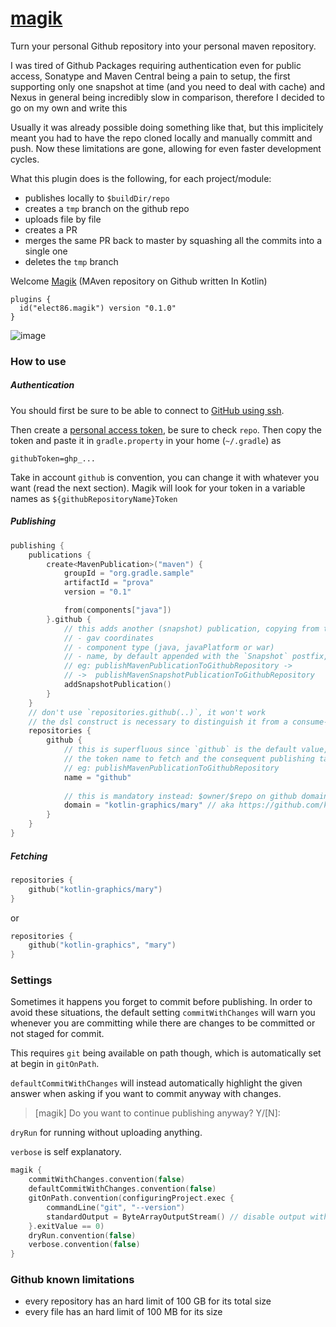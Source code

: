 # [magik](https://plugins.gradle.org/plugin/elect86.magik)


Turn your personal Github repository into your personal maven repository.

I was tired of Github Packages requiring authentication even for public access, Sonatype and Maven Central being a pain to setup, the first supporting only one snapshot at time (and you need to deal with cache) and Nexus in general being incredibly slow in comparison, therefore I decided to go on my own and write this

Usually it was already possible doing something like that, but this implicitely meant you had to have the repo cloned locally and manually committ and push. Now these limitations are gone, allowing for even faster development cycles.

What this plugin does is the following, for each project/module:
- publishes locally to `$buildDir/repo`
- creates a `tmp` branch on the github repo
- uploads file by file
- creates a PR
- merges the same PR back to master by squashing all the commits into a single one
- deletes the `tmp` branch


Welcome [Magik](https://plugins.gradle.org/plugin/elect86.magik) (MAven repository on Github written In Kotlin)

```
plugins {
  id("elect86.magik") version "0.1.0"
}
```


![image](https://img.devrant.com/devrant/rant/r_2516404_bkZxN.jpg)

### How to use

##### Authentication

You should first be sure to be able to connect to [GitHub using ssh](https://docs.github.com/en/github/authenticating-to-github/connecting-to-github-with-ssh).

Then create a [personal access token](https://docs.github.com/en/github/authenticating-to-github/keeping-your-account-and-data-secure/creating-a-personal-access-token), be sure to check `repo`.
Then copy the token and paste it in `gradle.property` in your home (`~/.gradle`) as

`githubToken=ghp_...`

Take in account `github` is convention, you can change it with whatever you want (read the next section). Magik will look for your token in a variable names as `${githubRepositoryName}Token`

##### Publishing

```kotlin
publishing {
    publications {
        create<MavenPublication>("maven") {
            groupId = "org.gradle.sample"
            artifactId = "prova"
            version = "0.1"

            from(components["java"])
        }.github {
            // this adds another (snapshot) publication, copying from the previous one: 
            // - gav coordinates 
            // - component type (java, javaPlatform or war)
            // - name, by default appended with the `Snapshot` postfix, 
            // eg: publishMavenPublicationToGithubRepository ->
            // ->  publishMavenSnapshotPublicationToGithubRepository
            addSnapshotPublication()
        }
    }
    // don't use `repositories.github(..)`, it won't work
    // the dsl construct is necessary to distinguish it from a consume-only repo
    repositories {
        github {
            // this is superfluous since `github` is the default value, but it determines 
            // the token name to fetch and the consequent publishing task name 
            // eg: publishMavenPublicationToGithubRepository
            name = "github" 
            
            // this is mandatory instead: $owner/$repo on github domain
            domain = "kotlin-graphics/mary" // aka https://github.com/kotlin-graphics/mary
        }
    }
}
```

##### Fetching

```kotlin
repositories {
    github("kotlin-graphics/mary")
}
```

or

```kotlin
repositories {
    github("kotlin-graphics", "mary")
}
```

### Settings

Sometimes it happens you forget to commit before publishing. In order to avoid these situations, 
the default setting `commitWithChanges` will warn you whenever you are committing while there are changes to be committed or 
not staged for commit.

This requires `git` being available on path though, which is automatically set at begin in `gitOnPath`.

`defaultCommitWithChanges` will instead automatically highlight the given answer when asking if you
want to commit anyway with changes.

> [magik] Do you want to continue publishing anyway? Y/[N]:

`dryRun` for running without uploading anything.

`verbose` is self explanatory.

```kotlin
magik {
    commitWithChanges.convention(false)
    defaultCommitWithChanges.convention(false)
    gitOnPath.convention(configuringProject.exec {
        commandLine("git", "--version")
        standardOutput = ByteArrayOutputStream() // disable output with a dummy instance
    }.exitValue == 0)
    dryRun.convention(false)
    verbose.convention(false)
}
```


### Github known limitations

- every repository has an hard limit of 100 GB for its total size
- every file has an hard limit of 100 MB for its size

